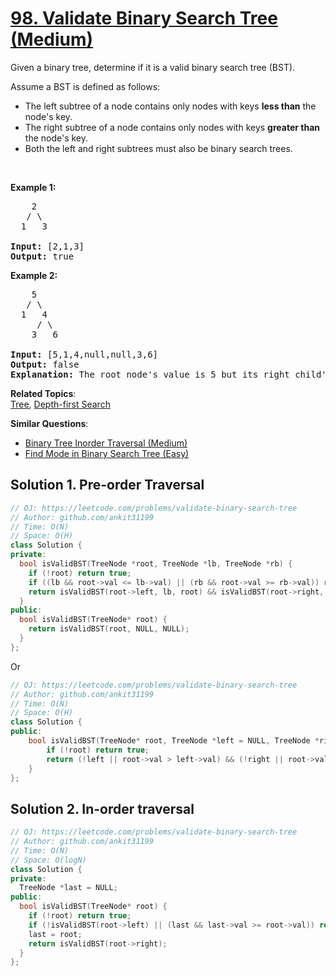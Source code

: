 # [98. Validate Binary Search Tree (Medium)](https://leetcode.com/problems/validate-binary-search-tree/)

<p>Given a binary tree, determine if it is a valid binary search tree (BST).</p>

<p>Assume a BST is defined as follows:</p>

<ul>
	<li>The left subtree of a node contains only nodes with keys <strong>less than</strong> the node's key.</li>
	<li>The right subtree of a node contains only nodes with keys <strong>greater than</strong> the node's key.</li>
	<li>Both the left and right subtrees must also be binary search trees.</li>
</ul>

<p>&nbsp;</p>

<p><strong>Example 1:</strong></p>

<pre>    2
   / \
  1   3

<strong>Input:</strong>&nbsp;[2,1,3]
<strong>Output:</strong> true
</pre>

<p><strong>Example 2:</strong></p>

<pre>    5
   / \
  1   4
&nbsp;    / \
&nbsp;   3   6

<strong>Input:</strong> [5,1,4,null,null,3,6]
<strong>Output:</strong> false
<strong>Explanation:</strong> The root node's value is 5 but its right child's value is 4.
</pre>


**Related Topics**:  
[Tree](https://leetcode.com/tag/tree/), [Depth-first Search](https://leetcode.com/tag/depth-first-search/)

**Similar Questions**:
* [Binary Tree Inorder Traversal (Medium)](https://leetcode.com/problems/binary-tree-inorder-traversal/)
* [Find Mode in Binary Search Tree (Easy)](https://leetcode.com/problems/find-mode-in-binary-search-tree/)

## Solution 1. Pre-order Traversal

```cpp
// OJ: https://leetcode.com/problems/validate-binary-search-tree
// Author: github.com/ankit31199
// Time: O(N)
// Space: O(H)
class Solution {
private:
  bool isValidBST(TreeNode *root, TreeNode *lb, TreeNode *rb) {
    if (!root) return true;
    if ((lb && root->val <= lb->val) || (rb && root->val >= rb->val)) return false;
    return isValidBST(root->left, lb, root) && isValidBST(root->right, root, rb);
  }
public:
  bool isValidBST(TreeNode* root) {
    return isValidBST(root, NULL, NULL);
  }
};
```

Or

```cpp
// OJ: https://leetcode.com/problems/validate-binary-search-tree
// Author: github.com/ankit31199
// Time: O(N)
// Space: O(H)
class Solution {
public:
    bool isValidBST(TreeNode* root, TreeNode *left = NULL, TreeNode *right = NULL) {
        if (!root) return true;
        return (!left || root->val > left->val) && (!right || root->val < right->val) && isValidBST(root->left, left, root) && isValidBST(root->right, root, right);
    }
};
```

## Solution 2. In-order traversal

```cpp
// OJ: https://leetcode.com/problems/validate-binary-search-tree
// Author: github.com/ankit31199
// Time: O(N)
// Space: O(logN)
class Solution {
private:
  TreeNode *last = NULL;
public:
  bool isValidBST(TreeNode* root) {
    if (!root) return true;
    if (!isValidBST(root->left) || (last && last->val >= root->val)) return false;
    last = root;
    return isValidBST(root->right);
  }
};
```
